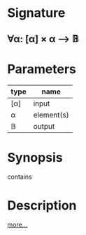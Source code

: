 # Signature
## ∀α: [α] × α ⟶ 𝔹

# Parameters

| type | name |
|------|------|
|[α]|input|
|α|element(s)|
|𝔹|output|

# Synopsis
contains

# Description

[more...](https://en.wikipedia.org/wiki/Element_(mathematics))